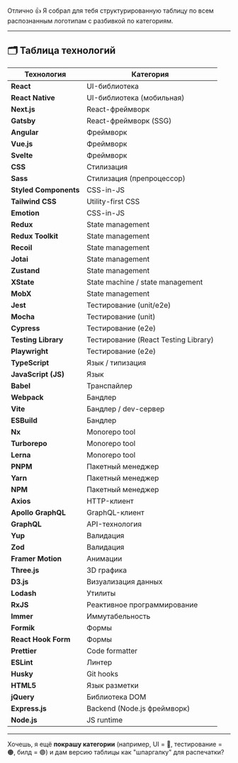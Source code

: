 Отлично 👍 Я собрал для тебя структурированную таблицу по всем распознанным логотипам с разбивкой по категориям.

---

## 🗂️ Таблица технологий

| Технология            | Категория                            |
| --------------------- | ------------------------------------ |
| **React**             | UI-библиотека                        |
| **React Native**      | UI-библиотека (мобильная)            |
| **Next.js**           | React-фреймворк                      |
| **Gatsby**            | React-фреймворк (SSG)                |
| **Angular**           | Фреймворк                            |
| **Vue.js**            | Фреймворк                            |
| **Svelte**            | Фреймворк                            |
| **CSS**               | Стилизация                           |
| **Sass**              | Стилизация (препроцессор)            |
| **Styled Components** | CSS-in-JS                            |
| **Tailwind CSS**      | Utility-first CSS                    |
| **Emotion**           | CSS-in-JS                            |
| **Redux**             | State management                     |
| **Redux Toolkit**     | State management                     |
| **Recoil**            | State management                     |
| **Jotai**             | State management                     |
| **Zustand**           | State management                     |
| **XState**            | State machine / state management     |
| **MobX**              | State management                     |
| **Jest**              | Тестирование (unit/e2e)              |
| **Mocha**             | Тестирование (unit)                  |
| **Cypress**           | Тестирование (e2e)                   |
| **Testing Library**   | Тестирование (React Testing Library) |
| **Playwright**        | Тестирование (e2e)                   |
| **TypeScript**        | Язык / типизация                     |
| **JavaScript (JS)**   | Язык                                 |
| **Babel**             | Транспайлер                          |
| **Webpack**           | Бандлер                              |
| **Vite**              | Бандлер / dev-сервер                 |
| **ESBuild**           | Бандлер                              |
| **Nx**                | Monorepo tool                        |
| **Turborepo**         | Monorepo tool                        |
| **Lerna**             | Monorepo tool                        |
| **PNPM**              | Пакетный менеджер                    |
| **Yarn**              | Пакетный менеджер                    |
| **NPM**               | Пакетный менеджер                    |
| **Axios**             | HTTP-клиент                          |
| **Apollo GraphQL**    | GraphQL-клиент                       |
| **GraphQL**           | API-технология                       |
| **Yup**               | Валидация                            |
| **Zod**               | Валидация                            |
| **Framer Motion**     | Анимации                             |
| **Three.js**          | 3D графика                           |
| **D3.js**             | Визуализация данных                  |
| **Lodash**            | Утилиты                              |
| **RxJS**              | Реактивное программирование          |
| **Immer**             | Иммутабельность                      |
| **Formik**            | Формы                                |
| **React Hook Form**   | Формы                                |
| **Prettier**          | Code formatter                       |
| **ESLint**            | Линтер                               |
| **Husky**             | Git hooks                            |
| **HTML5**             | Язык разметки                        |
| **jQuery**            | Библиотека DOM                       |
| **Express.js**        | Backend (Node.js фреймворк)          |
| **Node.js**           | JS runtime                           |

---

Хочешь, я ещё **покрашу категории** (например, UI = 🔵, тестирование = 🟠, билд = 🟣) и дам версию таблицы как "шпаргалку" для распечатки?